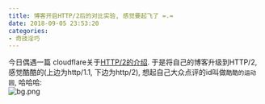 ```yaml
---
title: 博客开启HTTP/2后的对比实验, 感觉要起飞了 =.=
date: 2018-09-05 23:53:20
categories:
- 奇技淫巧
---
```


今日偶遇一篇 cloudflare关于[HTTP/2的介绍](https://www.cloudflare.com/website-optimization/http2/what-is-http2/). 于是将自己的博客升级到HTTP/2, 感觉酷酷的(上边为http/1.1, 下边为http/2), 想起自己大众点评的id叫做`酷酷的运动圆`, 哈哈哈:   
![bg.png](https://i.loli.net/2018/09/07/5b9252752e141.png)

<!--![bg](../images/blog/1800905_blog_http2/bg.png)--> 




